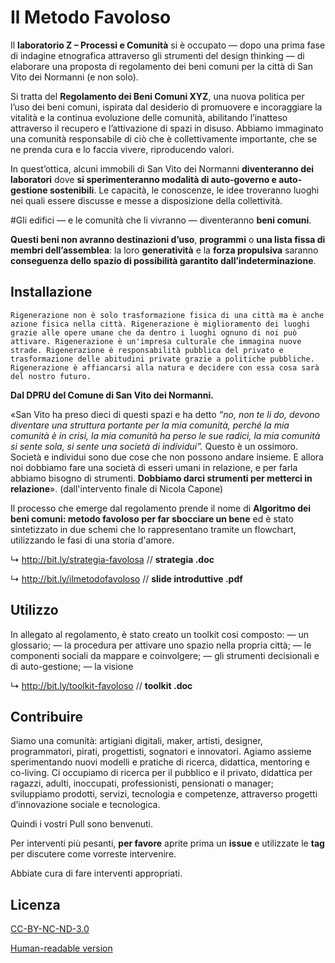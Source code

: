 # Il Metodo Favoloso

Il **laboratorio Z – Processi e Comunità** si è occupato — dopo una prima fase di indagine etnografica attraverso gli strumenti del design thinking — di elaborare una proposta di regolamento dei beni comuni per la città di San Vito dei Normanni (e non solo).

Si tratta del **Regolamento dei Beni Comuni XYZ**,  una nuova politica per l’uso dei beni comuni, ispirata dal desiderio di promuovere e incoraggiare la vitalità e la continua evoluzione delle comunità, abilitando l’inatteso attraverso il recupero e l’attivazione di spazi in disuso. Abbiamo immaginato una comunità responsabile di ciò che è collettivamente importante, che se ne prenda cura e lo faccia vivere, riproducendo valori.

In quest’ottica, alcuni immobili di San Vito dei Normanni **diventeranno dei laboratori** dove **si sperimenteranno modalità di auto-governo e auto-gestione sostenibili**. Le capacità, le conoscenze, le idee troveranno luoghi nei quali essere discusse e messe a disposizione della collettività. 

#Gli edifici — e le comunità che li vivranno — diventeranno **beni comuni**.

**Questi beni non avranno destinazioni d’uso**, **programmi** o **una lista fissa di membri dell’assemblea**: la loro **generatività** e la **forza propulsiva** saranno **conseguenza dello spazio di possibilità garantito dall’indeterminazione**.


## Installazione

```Rigenerazione non è solo trasformazione fisica di una città ma è anche azione fisica nella città. Rigenerazione è miglioramento dei luoghi grazie alle opere umane che da dentro i luoghi ognuno di noi può attivare. Rigenerazione è un'impresa culturale che immagina nuove strade. Rigenerazione è responsabilità pubblica del privato e trasformazione delle abitudini private grazie a politiche pubbliche. Rigenerazione è affiancarsi alla natura e decidere con essa cosa sarà del nostro futuro. ```

**Dal DPRU del Comune di San Vito dei Normanni.**

«San Vito ha preso dieci di questi spazi e ha detto *“no, non te li do, devono diventare una struttura portante per la mia comunità, perché la mia comunità è in crisi, la mia comunità ha perso le sue radici, la mia comunità si sente sola, si sente una società di individui”.* Questo è un ossimoro. Società e individui sono due cose che non possono andare insieme. E allora noi dobbiamo fare una società di esseri umani in relazione, e per farla abbiamo bisogno di strumenti. **Dobbiamo darci strumenti per metterci in relazione**».
(dall'intervento finale di Nicola Capone)

Il processo che emerge dal regolamento prende il nome di **Algoritmo dei beni comuni: metodo favoloso per far sbocciare un bene** ed è stato sintetizzato in due schemi che lo rappresentano tramite un flowchart, utilizzando le fasi di una storia d'amore.

↳ http://bit.ly/strategia-favolosa // **strategia .doc**

↳ http://bit.ly/ilmetodofavoloso // **slide introduttive .pdf**

## Utilizzo

In allegato al regolamento, è stato creato un toolkit cosi composto:
— un glossario;
— la procedura per attivare uno spazio nella propria città; 
— le componenti sociali da mappare e coinvolgere;
— gli strumenti decisionali e di auto-gestione; 
— la visione

↳ http://bit.ly/toolkit-favoloso // **toolkit .doc**

## Contribuire
Siamo una comunità: artigiani digitali, maker, artisti, designer, programmatori, pirati, progettisti, sognatori e innovatori. Agiamo assieme sperimentando nuovi modelli e pratiche di ricerca, didattica, mentoring e co-living. Ci occupiamo di ricerca per il pubblico e il privato, didattica per ragazzi, adulti, inoccupati, professionisti, pensionati o manager; sviluppiamo prodotti, servizi, tecnologia e competenze, attraverso progetti d’innovazione sociale e tecnologica.

Quindi i vostri Pull sono benvenuti. 

Per interventi più pesanti, **per favore** aprite prima un **issue** e utilizzate le **tag** per discutere come vorreste intervenire.

Abbiate cura di fare interventi appropriati.

## Licenza

[CC-BY-NC-ND-3.0](https://creativecommons.org/licenses/by-nc-nd/3.0/legalcode)

[Human-readable version](https://creativecommons.org/licenses/by/3.0/)
